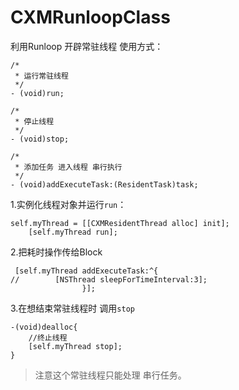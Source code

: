 # CXMRunloopClass
利用Runloop 开辟常驻线程
使用方式：
```
/*
 * 运行常驻线程
 */
- (void)run;

/*
 * 停止线程
 */
- (void)stop;

/*
 * 添加任务 进入线程 串行执行
 */
- (void)addExecuteTask:(ResidentTask)task;
```
1.实例化线程对象并运行`run`：
```  
self.myThread = [[CXMResidentThread alloc] init];
    [self.myThread run];
```
2.把耗时操作传给Block
```
 [self.myThread addExecuteTask:^{
//        [NSThread sleepForTimeInterval:3];        
                }];
```
3.在想结束常驻线程时 调用`stop`
```
-(void)dealloc{
    //终止线程
    [self.myThread stop];   
}
```
> 注意这个常驻线程只能处理 串行任务。
